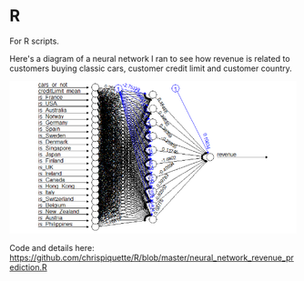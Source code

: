 # R
 For R scripts.
 
 Here's a diagram of a neural network I ran to see how revenue is related to customers buying classic cars, customer credit limit and customer country.
 
 ![GitHub Logo](https://github.com/chrispiquette/R/blob/master/neural_network_revenue_prediction_diagram.png)
 
 Code and details here: 
 https://github.com/chrispiquette/R/blob/master/neural_network_revenue_prediction.R
